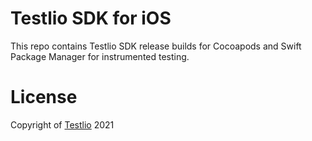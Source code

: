 # Testlio SDK for iOS 
This repo contains Testlio SDK release builds for Cocoapods and Swift Package Manager for instrumented testing.

# License 
Copyright of [Testlio](https://testlio.com/) 2021
